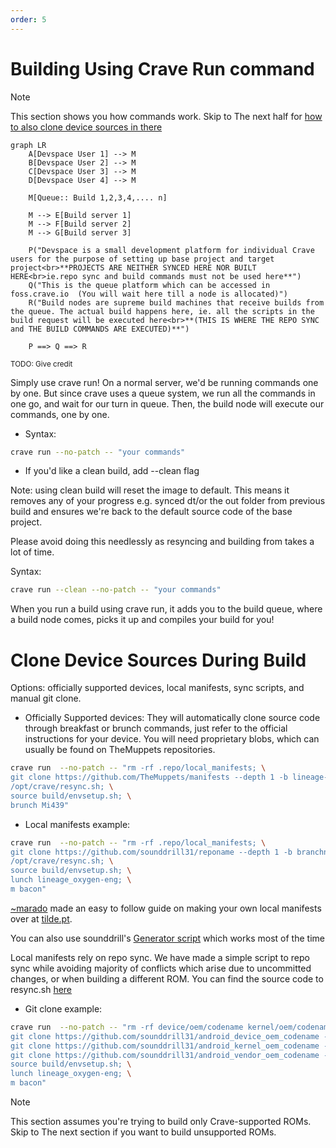 ```yaml
---
order: 5
---
```


# Building Using Crave Run command

> [!NOTE]
> This section shows you how commands work. Skip to The next half for [how to also clone device sources in there](#Clone-Device-Sources-During-Build)

```mermaid
graph LR
    A[Devspace User 1] --> M
    B[Devspace User 2] --> M
    C[Devspace User 3] --> M
    D[Devspace User 4] --> M

    M[Queue:: Build 1,2,3,4,.... n]

    M --> E[Build server 1]
    M --> F[Build server 2]
    M --> G[Build server 3]

    P("Devspace is a small development platform for individual Crave users for the purpose of setting up base project and target project<br>**PROJECTS ARE NEITHER SYNCED HERE NOR BUILT HERE<br>ie.repo sync and build commands must not be used here**")
    Q("This is the queue platform which can be accessed in foss.crave.io  (You will wait here till a node is allocated)")
    R("Build nodes are supreme build machines that receive builds from the queue. The actual build happens here, ie. all the scripts in the build request will be executed here<br>**(THIS IS WHERE THE REPO SYNC and THE BUILD COMMANDS ARE EXECUTED)**")

    P ==> Q ==> R
```
<!-- (Diagram idea by @subhahbus, converted by [Yuvraaj](https://github.com/Uvatbc))-->
<sub>TODO: Give credit</sub>

Simply use crave run! On a normal server, we'd be running commands one
by one. But since crave uses a queue system, we run all the commands in
one go, and wait for our turn in queue. Then, the build node will
execute our commands, one by one.

- Syntax:

```bash
crave run --no-patch -- "your commands"
```

- If you'd like a clean build, add --clean flag

Note: using clean build will reset the image to default. This means it removes any of your progress e.g. synced dt/or the out folder from previous build and ensures we're back to the default source code of the base project. 

Please avoid doing this needlessly as resyncing and building from takes a lot of time. 

Syntax:

```bash
crave run --clean --no-patch -- "your commands"
```

When you run a build using crave run, it adds you to the build queue,
where a build node comes, picks it up and compiles your build for you!

# Clone Device Sources During Build

Options: officially supported devices, local manifests, sync scripts,
and manual git clone.

- Officially Supported devices: They will automatically clone source
  code through breakfast or brunch commands, just refer to the official
  instructions for your device. You will need proprietary blobs, which
  can usually be found on TheMuppets repositories.

```bash
crave run  --no-patch -- "rm -rf .repo/local_manifests; \
git clone https://github.com/TheMuppets/manifests --depth 1 -b lineage-21.0 .repo/local_manifests; \
/opt/crave/resync.sh; \
source build/envsetup.sh; \
brunch Mi439"   
```

- Local manifests example:

```bash
crave run  --no-patch -- "rm -rf .repo/local_manifests; \
git clone https://github.com/sounddrill31/reponame --depth 1 -b branchname .repo/local_manifests; \
/opt/crave/resync.sh; \
source build/envsetup.sh; \
lunch lineage_oxygen-eng; \
m bacon"   
```

[~marado](https://tilde.pt/~marado/) made an easy to follow guide on
making your own local manifests over at
[tilde.pt](https://tilde.pt/~marado/blog/repo-using-a-local-manifest.html).

You can also use sounddrill's [Generator script](https://github.com/sounddrill31/actions_generate_local_manifests) which works most of the time 

Local manifests rely on repo sync. We have made a simple script to repo
sync while avoiding majority of conflicts which arise due to uncommitted
changes, or when building a different ROM. You can find the source code
to resync.sh
[here](https://github.com/accupara/docker-images/blob/master/aosp/common/resync.sh)

- Git clone example:

```bash
crave run  --no-patch -- "rm -rf device/oem/codename kernel/oem/codename vendor/oem/codename; \
git clone https://github.com/sounddrill31/android_device_oem_codename --depth 1 -b branchname device/oem/codename; \
git clone https://github.com/sounddrill31/android_kernel_oem_codename --depth 1 -b branchname kernel/oem/codename; \
git clone https://github.com/sounddrill31/android_vendor_oem_codename --depth 1 -b branchname vendor/oem/codename; \
source build/envsetup.sh; \
lunch lineage_oxygen-eng; \
m bacon"
```


> [!NOTE]
> This section assumes you're trying to build only Crave-supported ROMs. Skip to The next section if you want to build unsupported ROMs.